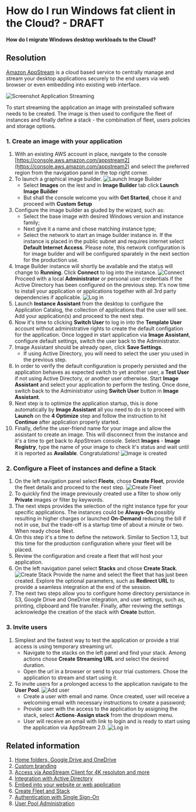 # How do I run Windows fat client in the Cloud? - **DRAFT**
**How do I migrate Windows desktop workloads to the Cloud?**
## Resolution
[Amazon AppStream](https://aws.amazon.com/appstream2/) is a cloud based service to centrally manage and stream your desktop applications securely to the end users via web browser or even embedding into existing web interface.

![Screenshot Application Streaming](https://github.com/nzamosenchuk/isv2cloud-windows-desktop-client/blob/master/appstream-journey.png?raw=true "Application Streaming")

To start streaming the application an image with preinstalled software needs to be created. The image is then used to configure the fleet of instances and finally define a stack - the combination of fleet, users policies and storage options.
### 1. Create an image with your application
1. With an existing AWS account in place, navigate to the console [https://console.aws.amazon.com/appstream2](https://console.aws.amazon.com/appstream2) and select the preferred region from the navigation panel in the top right corner.
1. To launch a graphical image builder. 
   ![Launch Image Builder](https://github.com/nzamosenchuk/isv2cloud-windows-desktop-client/blob/master/1_launch_image_builder.png?raw=true "Launch Image Builder")
   - Select **Images** on the lest and in **Image Builder** tab click **Launch Image Builder** 
   - But shall the console welcome you with **Get Started**, chose it and proceed with **Custom Setup**
1. Configure the image builder as giuded by the wizard, such as:  
   - Select the base image with desired Windows version and instance family;
   - Next give it a name and chose matching instance type;
   - Select the network to start an image builder instance in. If the instance is placed in the public subnet and requires internet select **Default Internet Access**. Please note, this network configuration is for image builder and will be configured sparately in the next section for the production use.
1. Image Builder instance will shortly be available and the status will change to **Running**. Click **Connect** to log into the instance.
   ![Connect](https://github.com/nzamosenchuk/isv2cloud-windows-desktop-client/blob/master/2_connect_image_builder.png?raw=true "Connect")
   Proceed with a local **Administrator** or personal user credentials if the Active Directory has been configured on the previous step. It's now time to install your application or applications together with all 3rd party dependencies if applicable. 
   ![Log in](https://github.com/nzamosenchuk/isv2cloud-windows-desktop-client/blob/master/3_log_in.png?raw=true "Log in")
1. Launch **Instance Assistant** from the desktop to configure the Application Catalog, the collection of applications that the user will see. Add your application(s) and proceed to the next step. 
1. Now it's time to clicking **Switch User** to log in into the **Template User** account without administrative rights to create the default configation for the application. Once logged in start application via **Image Assistant**, configure default settings, switch the user back to the Administrator.
1. Image Assistant should be already open, click **Save Settings**.
   - If using Active Directory, you will need to select the user you used in the previous step.
1. In order to verify the default configuration is properly persisted and the application behaves as expected switch to yet another user, a **Test User** if not using Active Directory, or another user otherwise. Start **Image Assistant** and select your application to perform the testing. Once done, switch back to the Administrator using **Switch User** button in **Image Assistant**.
1. Next step is to optimize the application startup, this is done automatically by **Image Assistant** all you need to do is to proceed with **Launch** on the **4 Optimize** step and follow the instruction to hit **Continue** after application properly started.
1. Finally, define the user-friend name for your image and allow the assistant to create an image. This will disconnect from the instance and it's a time to get back to AppStream console. Select **Images** - **Image Registry**, type the name of your image to check it's status and wait until it is reported as **Available**. Congratulations!
   ![Image is created](https://github.com/nzamosenchuk/isv2cloud-windows-desktop-client/blob/master/4_image_created.png?raw=true "Image is created")
### 2. Configure a Fleet of instances and define a Stack
1. On the left navigation panel select **Fleets**, chose **Create Fleet**, provide the fleet details and proceed to the next step.
   ![Create Fleet](https://github.com/nzamosenchuk/isv2cloud-windows-desktop-client/blob/master/5_create_fleet.png?raw=true "Create Fleet")
1. To quickly find the image previously created use a filter to show only **Private** images or filter by keywords.
1. The next steps provides the selection of the right instance type for your specific applications. The instances could be **Always-On** possibly resulting in higher charges or launched **On-Demand** reducing the bill if not in use, but the trade-off is a startup time of about a minute or two. When ready chose Next.
1. On this step it's a time to define the netowork. Similar to Section 1.3, but this time for the production configuration where your fleet will be placed.
1. Review the configuration and create a fleet that will host your application.
1. On the left navigation panel select **Stacks** and chose **Create Stack**. 
   ![Create Stack](https://github.com/nzamosenchuk/isv2cloud-windows-desktop-client/blob/master/6_creat_stack.png?raw=true "Create Stack")
   Provide the name and select the fleet that has just been created. Explore the optional parameters, such as **Redirect URL** to provide a seamless integration at the end of the session.
1. The next two steps allow you to configure home directory persistance in S3, Google Drive and OneDrive integration, and user settings, such as, printing, clipboard and file transfer. Finally, after reviwing the settings acknowledge the creation of the stack with **Create** button.

### 3. Invite users
1. Simplest and the fastest way to test the application or provide a trial access is using temporary streaming url.
   - Navigate to the stacks on the left panel and find your stack. Among actions chose **Create Streaming URL** and select the desired duration. 
   - Open the url in a browser or send to your trial customers. Chose the application to stream and start using it.
1. To invite users for a prolonged access to the application navigate to the **User Pool**. 
   ![Add user](https://github.com/nzamosenchuk/isv2cloud-windows-desktop-client/blob/master/7_create_user.png?raw=true "Add user")
   - Create a user with email and name. Once created, user will receive a welcoming email with necessary instructions to create a password;
   - Provide user with the access to the application by assigning the stack, select **Actions**-**Assign stack** from the dropdown menu.
   - User will receive an email with link to login and is ready to start using the application via AppStream 2.0.
![Log in](https://github.com/nzamosenchuk/isv2cloud-windows-desktop-client/blob/master/8_login.png?raw=true "Log in")



## Related information
1. [Home folders, Google Drive and OneDrive](https://docs.aws.amazon.com/appstream2/latest/developerguide/persistent-storage.html)
1. [Custom branding](https://docs.aws.amazon.com/appstream2/latest/developerguide/branding.html)
1. [Access via AppStream Client for 4K resoluton and more](https://docs.aws.amazon.com/appstream2/latest/developerguide/client-application.html)
1. [Integration with Active Directory](https://docs.aws.amazon.com/appstream2/latest/developerguide/active-directory.html)
1. [Embed into your website or web application](https://docs.aws.amazon.com/appstream2/latest/developerguide/embed-streaming-sessions.html)
1. [Create Fleet and Stack](https://docs.aws.amazon.com/appstream2/latest/developerguide/set-up-stacks-fleets.html)
1. [Authentication with Single Sign-On](https://docs.aws.amazon.com/appstream2/latest/developerguide/external-identity-providers.html)
1. [User Pool Administration](https://docs.aws.amazon.com/appstream2/latest/developerguide/user-pool-admin.html)


